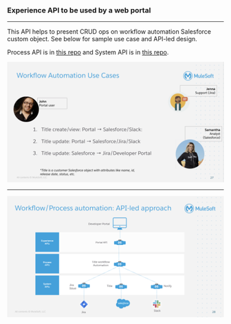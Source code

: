 ### Experience API to be used by a web portal 
---

This API helps to present CRUD ops on workflow automation Salesforce custom object. See below for sample use case and API-led design.

Process API is in [this repo](https://github.com/srimplify/rcg-workflow-automation-papi) and System API is in [this repo](https://github.com/srimplify/rcg-workflow-automation-sf-customobj-sapi).


![](/images/wf-auto-1.png)

---
![](/images/wf-auto-2.png)
